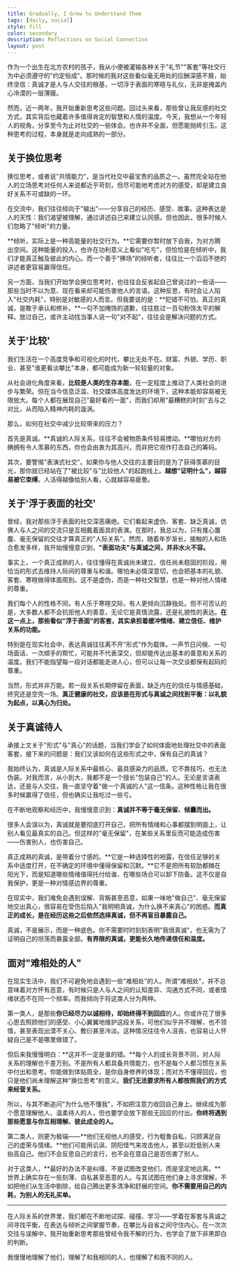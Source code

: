 ```yaml
---
title: Gradually, I Grew to Understand Them
tags: [daily, social]
style: fill
color: secondary
description: Reflections on Social Connection
layout: post
---
```


作为一个出生在北方农村的孩子，我从小便被灌输各种关于"礼节""客套"等社交行为中必须遵守的"约定俗成"。那时候的我对这些看似毫无用处的应酬深感不屑，始终坚信：真诚才是人与人交往的根基，一切浮于表面的寒暄与礼仪，无非是掩盖内心冷漠的一层薄膜。

然而，近一两年，我开始重新思考这些问题。回过头来看，那些曾让我反感的社交方式，其实背后也藏着许多值得肯定的智慧和人情的温度。今天，我想从一个年轻人的视角，分享至今为止对社交的一些体会。也许并不全面，但愿能抛砖引玉。这种思考的过程，本身就是走向成熟的一部分。

## 关于换位思考

换位思考，或者说"共情能力"，是当代社交中最宝贵的品质之一。虽然完全站在他人的立场思考对任何人来说都近乎苛刻，但尽可能地考虑对方的感受，却是建立良好关系不可或缺的一环。

在交流中，我们往往倾向于"输出"——分享自己的经历、感受、故事。这种表达是人的天性：我们渴望被理解，通过讲述自己来建立认同感。但也因此，很多时候人们忽略了"倾听"的力量。

**倾听，实际上是一种高能量的社交行为。**它需要你暂时放下自我，为对方腾出空间。这种能量的投入，也许在功利意义上看似"吃亏"，但恰恰是在倾听中，我们才能真正触及彼此的内心。而一个善于"捧场"的倾听者，往往比一个滔滔不绝的讲述者更容易赢得信任。

另一方面，当我们开始学会换位思考时，也往往会反省起自己曾说过的一些话——那些当时不以为意、现在看来却可能伤害他人的言语。这种反思，有时会让人陷入"社交内耗"，特别是对敏感的人而言。但我要说的是：**犯错不可怕，真正的真诚，是敢于承认和修补。**一句不加掩饰的道歉，往往胜过一百句粉饰太平的解释。放过自己，或许主动找当事人说一句"对不起"，往往会是解决问题的方式。

## 关于'比较'

我们生活在一个高度竞争和可视化的时代，攀比无处不在。财富、外貌、学历、职业、甚至"谁更看淡攀比"本身，都可能成为新一轮较量的对象。

从社会进化角度来看，**比较是人类的生存本能**，在一定程度上推动了人类社会的进步与繁荣。但在当今信息泛滥、社交媒体高度发达的环境下，这种本能却容易被无限放大。每个人都在展现自己"最好看的一面"，而我们却用"最糟糕的时刻"去与之对比，从而陷入精神内耗的漩涡。

那么，如何在社交中减少比较带来的压力？

首先是真诚。**真诚的人际关系，往往不会被物质条件轻易搅动。**哪怕对方的确拥有令人羡慕的东西，你也会由衷为其高兴，而非把它视作打击自己的筹码。

其次，要警惕"表演式社交"。如果你与他人交往的主要目的是为了获得羡慕的目光，那你就已经站在了"被比较"与"比较他人"的起跑线上。**越想"证明什么"，越容易被它束缚**。人活得越像给别人看，心就越容易疲惫。

## 关于'浮于表面的社交'

曾经，我对那些浮于表面的社交深恶痛绝。它们看起来虚伪、客套、缺乏真诚，仿佛人与人之间的交流只是互相戴着面具的表演。在那时，我总以为，只有推心置腹、毫无保留的交往才算真正的"人际关系"。然而，随着年岁渐长，接触的人和场合愈发多样，我开始慢慢意识到，**"表面功夫"与真诚之间，并非水火不容。**

事实上，一个真正成熟的人，往往懂得在真诚尚未建立、信任尚未稳固的阶段，用恰当的形式去维持人际间的尊重与和谐。哪怕未必情深意切，也会把基本的礼貌、客套、寒暄做得体面周到。这不是虚伪，而是一种社交智慧，也是一种对他人情绪的尊重。

我们每个人的性格不同，有人乐于寒暄交际，有人更倾向沉静独处。但不可否认的是，大多数人都不会抗拒他人的善意，无论它是真情流露，还是礼貌性的表达。**在这一点上，那些看似"浮于表面"的客套，其实承担着缓冲情绪、建立信任、维护关系的功能。**

特别是在现实社会中，表达真诚往往离不开"形式"作为载体。一声节日问候、一句场面话、一次顺手的帮忙，可能并不代表深交，但却能传达出基本的善意和关系的温度。我们不能指望每一段对话都能走进人心，但可以让每一次交谈都保有起码的尊重。

当然，形式并非万能。若一段关系长期停留在表面，缺乏内在的信任与情感基础，终究还是空壳一场。**真正健康的社交，应该是在形式与真诚之间找到平衡：以礼貌为起点，以真心为归处。**

## 关于真诚待人

承接上文关于"形式"与"真心"的话题，当我们学会了如何体面地处理社交中的表面客套，接下来的问题是：我们又该如何在这些形式之中，保有自己的真诚？

我始终认为，真诚是人际关系中最核心、最具感染力的品质。它不靠技巧，也无法伪装。对我而言，从小到大，我都不是一个擅长"包装自己"的人。无论是言语表达，还是与人交往，我一直坚守着"做一个真诚的人"这一信条。这种性格让我在很多时候赢得了信任，但也确实让我吃过一些亏。

在不断地观察和经历中，我慢慢意识到：**真诚并不等于毫无保留、倾囊而出。**

很多人会误以为，真诚就是要彻底打开自己，把所有情绪和心事都摆到明面上，让别人看见最真实的自己。但这样的"毫无保留"，在某些关系里反而可能造成伤害——伤害别人，也伤害自己。

真正成熟的真诚，是带着分寸感的。**它是一种选择性的袒露，在信任足够的关系中适度打开，在不确定的环境中懂得保留和沉默。**它不是把所有软肋都摊在阳光下，而是知道哪些情绪值得托付给谁、在哪些场合可以卸下防备。这不仅是自我保护，更是一种对情感边界的尊重。

在现实中，我们难免会遇到误解、背叛甚至恶意，如果一味地"做自己"、毫无保留地交出真心，很容易在受伤后陷入"我明明真诚，为什么换不来真心"的困惑。**而真正的成长，是在经历这些之后依然选择真诚，但不再盲目暴露自己。**

真诚，不是展示，而是一种底色。你不需要时时刻刻表明"我很真诚"，也无需为了证明自己的坦荡而暴露全部。**有界限的真诚，更能长久地传递信任和温度。**

## 面对"难相处的人"

在现实生活中，我们不可避免地会遇到一些"难相处"的人。所谓"难相处"，并不总意味着对方怀有恶意，有时候只是人与人之间的认知差异、沟通方式不同，或者情绪状态不在同一个频率。而我倾向于将这类人分为两种。

第一类人，是那些**你已经尽力以诚相待，却始终得不到回应**的人。你或许花了很多心思去照顾他们的感受、小心翼翼地维护这段关系，可他们似乎并不理解，也不领情，甚至表现出漠不关心、敷衍甚至冷淡。这种情况往往令人沮丧，也容易让人怀疑自己是不是哪里做错了。

但后来我慢慢明白：**这并不一定是谁的错。**每个人的成长背景不同，对人际关系的理解也千差万别。不是所有人都具备共情能力，也不是每个人都习惯在关系中付出和思考。你能做到体贴周全，是你自身修养的体现；而对方不懂得回应，也只是他们尚未理解这种"换位思考"的意义。**我们无法要求所有人都按照我们的方式来经营关系。**

所以，与其不断追问"为什么他不懂我"，不如把注意力收回自己身上。继续成为那个愿意理解他人、温柔待人的人，但也要学会放下那些无回应的付出。**你终将遇到那些愿意与你互相理解、彼此成全的人。**

第二类人，则更为极端——**他们无视他人的感受，行为粗鲁自私，只顾满足自己的虚荣与情绪。**他们可能用讥讽、阴阳怪气来攻击他人，甚至以贬低别人来抬高自己。他们不会反思自己的言行，也不会在意自己是否伤害了别人。

对于这类人，**最好的办法不是纠缠、不是试图改变他们，而是坚定地远离。**世界上确实存在一些刻薄、自私甚至恶意的人。与其试图在他们身上寻求理解，不如把他们从生活中剔除，给自己腾出更多清净和舒展的空间。**你不需要用自己的内耗，为别人的无礼买单。**

---

在人际关系的世界里，我们都在不断地试探、碰撞、学习——学着在客套与真诚之间寻找平衡，在表达与倾听之间掌握节奏，在攀比与自省之间守住内心。在一次次交往与误解中，我开始重新思考那些曾经令我不解的行为，也学会了放下非黑即白的判断。

我慢慢地理解了他们，理解了和我相同的人，也理解了和我不同的人。